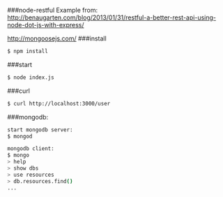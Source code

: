 ###node-restful
Example from:
http://benaugarten.com/blog/2013/01/31/restful-a-better-rest-api-using-node-dot-js-with-express/

http://mongoosejs.com/
###install
```bash
$ npm install
```
###start
```bash
$ node index.js
```
###curl
```bash
$ curl http://localhost:3000/user
```
###mongodb:
```bash
start mongodb server:
$ mongod

mongodb client:
$ mongo
> help
> show dbs
> use resources
> db.resources.find()
...
```